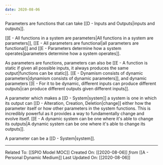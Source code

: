```yaml
---
date: 2020-08-06
---
```


Parameters are functions that can take [[D - Inputs and Outputs|inputs and outputs]].

[[E - All functions in a system are parameters|All functions in a system are parameters]], [[E - All parameters are functional|all parameters are functional]] and [[E - Parameters determine how a system operates|parameters determine how a system operates]]. 

As parameters are functions, parameters can also be [[E - A function is static if given all possible inputs, it always produces the same output|functions can be static]]. [[E - Dynamism consists of dynamic parameters|dynamism consists of dynamic parameters]], and dynamic parameters [[E - For it to be dynamic, different inputs can produce different outputs|can produce different outputs given different inputs]].

A parameter which makes a [[D - System|system]] a system is one in which its output can [[D - Alteration, Creation, Deletion|change]] either how the parameter itself or how other parameters in the system functions. This is incredibly powerful as it provides a way to fundamentally change and evolve itself. [[E - A dynamic system can be one where it's able to change its outputs|A dynamic system can be one where it's able to change its outputs]].

A parameter can be a [[D - System|system]]. 

---

Related To: [[SPIO Model MOC]]
Created On: [[2020-08-06]] *from* [[A - Personal Dynamic Medium]]
Last Updated On: [[2020-08-06]]